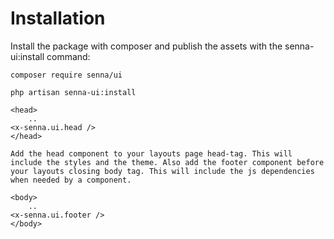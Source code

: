 # Installation

Install the package with composer and publish the assets with the senna-ui:install command:

```
composer require senna/ui
```
```
php artisan senna-ui:install
```

```
<head>
    ..
<x-senna.ui.head />
</head>

Add the head component to your layouts page head-tag. This will include the styles and the theme. Also add the footer component before your layouts closing body tag. This will include the js dependencies when needed by a component.

<body>
    ..
<x-senna.ui.footer />
</body>
```